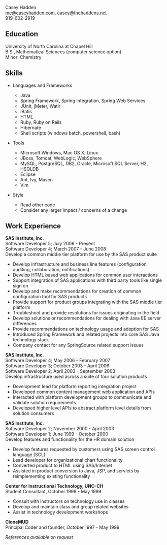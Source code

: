 Casey Hadden  
me@caseyhadden.com, casey@thehaddens.net    
919-602-2919  

Education
---------

University of North Carolina at Chapel Hill  
B.S., Mathematical Sciences (computer science option)  
Minor: Chemistry  

Skills
------

* Languages and Frameworks
  * Java
  * Spring Framework, Spring Integration, Spring Web Services
  * JUnit, jMeter, Watir
  * iBatis
  * HTML
  * Ruby, Ruby on Rails
  * Hibernate
  * Shell scripts (windows batch, powershell, bash)

* Tools
  * Microsoft Windows, Mac OS X, Linux
  * JBoss, Tomcat, WebLogic, WebSphere
  * MySQL, PostgreSQL, DB2, Oracle, Microsoft SQL Server, H2, HSQLDB
  * Eclipse
  * Ant, Ivy, Maven
  * Vim

* Style
  * Read other code
  * Consider any larger impact / concerns of a change

Work Experience
---------------
__SAS Institute, Inc.__  
Software Developer 5; July 2008 - Present  
Software Developer 4; March 2007 - June 2008  
Develop a common middle tier platform for use by the SAS product suite  

* Develop infrastructure and business line features (configuration, auditing, collaboration, notifications)
* Develop HTML based web applications for common user interactions
* Support integration of SAS applications with third party tools like single sign on
* Develop and make recommendations for creation of common configuration tool for SAS products
* Provide support for product groups integrating with the SAS middle tier platform
* Troubleshoot and provide resolutions for issues originating in the field
* Develop solutions or recommendations for dealing with Java EE server differences
* Provide recommendations on technology usage and adoption for SAS
* Introduced Spring Framework and related projects into core SAS Java technology stack 
* Company contact for any SpringSource related support issues
 
__SAS Institute, Inc.__  
Software Developer 4; May 2006 - February 2007  
Software Developer 3; October 2003 - April 2006  
Software Developer 2; April 2003 - September 2003  
Develop infrastructure used across a suite of four solution products  

* Development lead for platform reporting integration project
* Developed common content management web application and APIs
* Interacted with platform development groups to communicate and validate solution requirements
* Developed higher level APIs to abstract platform level details from solution consumers

__SAS Institute, Inc.__  
Software Developer 2; November 2000 - April 2003  
Software Developer 1; June 1999 - October 2000  
Develop features and functionality for the HR domain solution  

* Develop features requested by customers using SAS screen control language (SCL)
* Lead developer for organizational chart functionality
* Converted product to HTML using SAS/Internet
* Assisted in product conversion to Java, JSP, and servlets by reimplementing existing functionality

__Center for Instructional Technology, UNC-CH__  
Student Consultant, October 1998 - May 1999  

* Consult with instructors on technology use in classes
* Develop and maintain class and group related websites
* Assist in technology development workshops

__CloneMUD__  
Principal Coder and founder, October 1997 - May 1999

_References available on request_  
